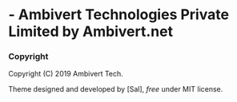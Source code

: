 #   - Ambivert Technologies Private Limited by Ambivert.net

### Copyright

Copyright (C) 2019 Ambivert Tech.

Theme designed and developed by [Sal], *free* under MIT license. 

